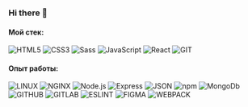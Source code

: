 ### Hi there 👋

#### Мой стек:
![HTML5](https://img.shields.io/badge/-HTML5-141130?style=for-the-badge&logo=HTML5)
![CSS3](https://img.shields.io/badge/-CSS3-141130?style=for-the-badge&logo=CSS3&logoColor=009900)
![Sass](https://img.shields.io/badge/-Sass-141130?style=for-the-badge&logo=Sass)
![JavaScript](https://img.shields.io/badge/-JavaScript-141130?style=for-the-badge&logo=JavaScript)
![React](https://img.shields.io/badge/-React-141130?style=for-the-badge&logo=React)
![GIT](https://img.shields.io/badge/-git-141130?style=for-the-badge&logo=git)


#### Опыт работы:
![LINUX](https://img.shields.io/badge/-Linux-141130?style=for-the-badge&logo=Linux&logoColor=ffffff)
![NGINX](https://img.shields.io/badge/-NGINX-141130?style=for-the-badge&logo=NGINX&logoColor=009900)
![Node.js](https://img.shields.io/badge/-Node.js-141130?style=for-the-badge&logo=Node.js)
![Express](https://img.shields.io/badge/-Express-141130?style=for-the-badge&logo=Express)
![JSON](https://img.shields.io/badge/-json-141130?style=for-the-badge&logo=JSON&logoColor=grey)
![npm](https://img.shields.io/badge/-npm-141130?style=for-the-badge&logo=npm)
![MongoDb](https://img.shields.io/badge/-MongoDb-141130?style=for-the-badge&logo=MongoDb)
![GITHUB](https://img.shields.io/badge/-GITHUB-141130?style=for-the-badge&logo=GITHUB)
![GITLAB](https://img.shields.io/badge/-GitLab-141130?style=for-the-badge&logo=GitLab)
![ESLINT](https://img.shields.io/badge/-ESLINT-141130?style=for-the-badge&logo=ESLINT)
![FIGMA](https://img.shields.io/badge/-FIGMA-141130?style=for-the-badge&logo=FIGMA)
![WEBPACK](https://img.shields.io/badge/-WEBPACK-141130?style=for-the-badge&logo=WEBPACK)

<!--
**pestov-web/pestov-web** is a ✨ _special_ ✨ repository because its `README.md` (this file) appears on your GitHub profile.

Here are some ideas to get you started:

- 🔭 I’m currently working on ...
- 🌱 I’m currently learning ...
- 👯 I’m looking to collaborate on ...
- 🤔 I’m looking for help with ...
- 💬 Ask me about ...
- 📫 How to reach me: ...
- 😄 Pronouns: ...
- ⚡ Fun fact: ...
-->

